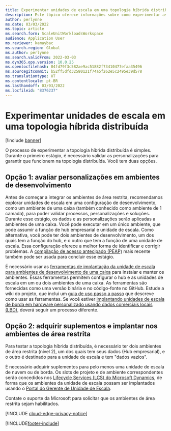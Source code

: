 ```yaml
---
title: Experimentar unidades de escala em uma topologia híbrida distribuída
description: Este tópico oferece informações sobre como experimentar as unidades de escala de nuvem e de borda para cargas de trabalho de gerenciamento de fabricação e depósito.
author: perlynne
ms.date: 03/03/2022
ms.topic: article
ms.search.form: ScaleUnitWorkloadsWorkspace
audience: Application User
ms.reviewer: kamaybac
ms.search.region: Global
ms.author: perlynne
ms.search.validFrom: 2022-03-03
ms.dyn365.ops.version: 10.0.25
ms.openlocfilehash: 04fd79f3c582ae9ac51882f73410477efaa35496
ms.sourcegitcommit: b52ff5dfd32580121f74a5f262e5c2495e39d578
ms.translationtype: HT
ms.contentlocale: pt-BR
ms.lasthandoff: 03/03/2022
ms.locfileid: "8376237"
---
```

# <a name="try-out-scale-units-in-a-distributed-hybrid-topology"></a>Experimentar unidades de escala em uma topologia híbrida distribuída

[!include [banner](../includes/banner.md)]

O processo de experimentar a topologia híbrida distribuída é simples. Durante o primeiro estágio, é necessário validar as personalizações para garantir que funcionem na topologia distribuída. Você tem duas opções.

## <a name="option-1-evaluate-customizations-in-development-environments"></a>Opção 1: avaliar personalizações em ambientes de desenvolvimento

Antes de começar a integrar os ambientes de área restrita, recomendamos explorar unidades de escala em uma configuração de desenvolvimento, como um ambiente de uma caixa (também conhecido como ambiente de 1 camada), para poder validar processos, personalizações e soluções. Durante esse estágio, os dados e as personalizações serão aplicadas a ambientes de uma caixa. Você pode executar em um único ambiente, que pode assumir a função de hub empresarial e unidade de escala. Como alternativa, você pode ter dois ambientes de desenvolvimento, um dos quais tem a função do hub, e o outro que tem a função de uma unidade de escala. Essa configuração oferece a melhor forma de identificar e corrigir problemas. A [compilação de acesso antecipado (PEAP)](https://forms.office.com/FormsPro/Pages/ResponsePage.aspx?id=v4j5cvGGr0GRqy180BHbR56j8lZs0FdAvwT75_WNFyxURUFWTjQzTzg0UUk5RkJHMDFEMVlSSDFEQy4u) mais recente também pode ser usada para concluir esse estágio.

É necessário usar as [ferramentas de implantação da unidade de escala para ambientes de desenvolvimento de uma caixa](https://github.com/microsoft/SCMScaleUnitDevTools) para instalar e manter os ambientes. Essas ferramentas permitem configurar o hub e as unidades de escala em um ou dois ambientes de uma caixa. As ferramentas são fornecidas como uma versão binária e no código-fonte no GitHub. Estude a wiki do projeto, que inclui um [guia de uso passo a passo](https://github.com/microsoft/SCMScaleUnitDevTools/wiki/Step-by-step-usage-guide) que descreve como usar as ferramentas. Se você estiver [implantando unidades de escala de borda em hardware personalizado usando dados comerciais locais (LBD)](cloud-edge-edge-scale-units-lbd.md), deverá seguir um processo diferente.

## <a name="option-2-acquire-add-ins-and-deploy-in-your-sandbox-environments"></a>Opção 2: adquirir suplementos e implantar nos ambientes de área restrita

Para testar a topologia híbrida distribuída, é necessário ter dois ambientes de área restrita (nível 2), um dos quais tem seus dados (Hub empresarial), e o outro é destinado para a unidade de escala e tem "dados vazios".

É necessário adquirir suplementos para pelo menos uma unidade de escala de nuvem ou de borda. Os slots de projeto e de ambiente correspondentes serão concedidos nos [Lifecycle Services (LCS) do Microsoft Dynamics](https://lcs.dynamics.com/), de forma que os ambientes da unidade de escala possam ser implantados usando o [Portal do Gerente de Unidade de Escala](https://aka.ms/SCMSUM).

Contate o suporte da Microsoft para solicitar que os ambientes de área restrita sejam habilitados.

[!INCLUDE [cloud-edge-privacy-notice](../../includes/cloud-edge-privacy-notice.md)]

[!INCLUDE[footer-include](../../includes/footer-banner.md)]
